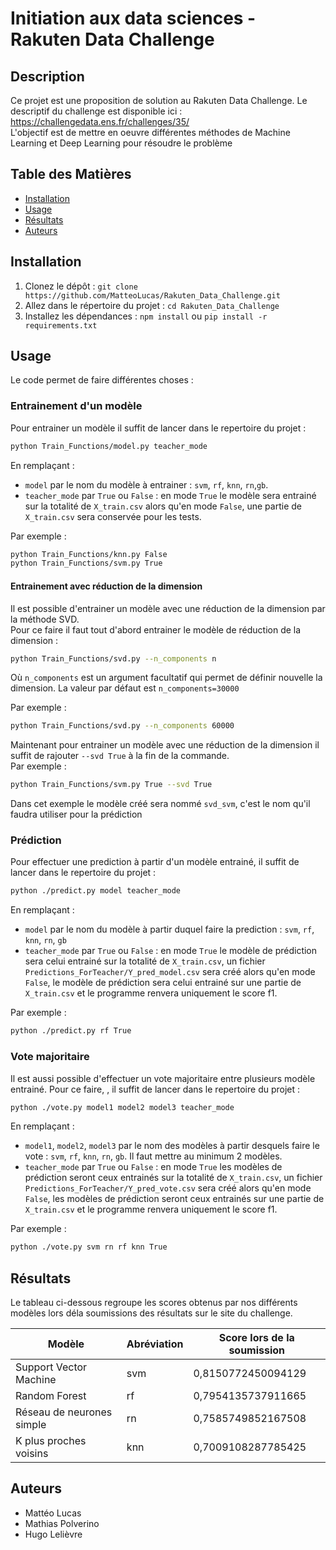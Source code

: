 # Initiation aux data sciences - Rakuten Data Challenge 

## Description
Ce projet est une proposition de solution au Rakuten Data Challenge. Le descriptif du challenge est disponible ici : https://challengedata.ens.fr/challenges/35/  
L'objectif est de mettre en oeuvre différentes méthodes de Machine Learning et Deep Learning pour résoudre le problème

## Table des Matières
- [Installation](#installation)
- [Usage](#usage)
- [Résultats](#résultats)
- [Auteurs](#auteurs)

## Installation
1. Clonez le dépôt : `git clone https://github.com/MatteoLucas/Rakuten_Data_Challenge.git`
2. Allez dans le répertoire du projet : `cd Rakuten_Data_Challenge`
3. Installez les dépendances : `npm install` ou `pip install -r requirements.txt`

## Usage
Le code permet de faire différentes choses :
### Entrainement d'un modèle
Pour entrainer un modèle il suffit de lancer dans le repertoire du projet :
```bash
python Train_Functions/model.py teacher_mode
```
En remplaçant : 
- `model` par le nom du modèle à entrainer : `svm`, `rf`, `knn`, `rn`,`gb`.
- `teacher_mode` par `True` ou `False` : en mode `True` le modèle sera entrainé sur la totalité de `X_train.csv` alors qu'en mode `False`, une partie de `X_train.csv` sera conservée pour les tests.

Par exemple :
```bash
python Train_Functions/knn.py False
python Train_Functions/svm.py True
```
#### Entrainement avec réduction de la dimension
Il est possible d'entrainer un modèle avec une réduction de la dimension par la méthode SVD.  
Pour ce faire il faut tout d'abord entrainer le modèle de réduction de la dimension :
```bash
python Train_Functions/svd.py --n_components n
```
Où `n_components` est un argument facultatif qui permet de définir nouvelle la dimension. La valeur par défaut est `n_components=30000`  

Par exemple :
```bash
python Train_Functions/svd.py --n_components 60000
```
Maintenant pour entrainer un modèle avec une réduction de la dimension il suffit de rajouter `--svd True` à la fin de la commande.  
Par exemple :
```bash
python Train_Functions/svm.py True --svd True
```
Dans cet exemple le modèle créé sera nommé `svd_svm`, c'est le nom qu'il faudra utiliser pour la prédiction
### Prédiction
Pour effectuer une prediction à partir d'un modèle entrainé, il suffit de lancer dans le repertoire du projet :
```bash
python ./predict.py model teacher_mode
```
En remplaçant : 
- `model` par le nom du modèle à partir duquel faire la prediction : `svm`, `rf`, `knn`, `rn`, `gb`
- `teacher_mode` par `True` ou `False` : en mode `True` le modèle de prédiction sera celui entrainé sur la totalité de `X_train.csv`, un fichier `Predictions_ForTeacher/Y_pred_model.csv` sera créé alors qu'en mode `False`, le modèle de prédiction sera celui entrainé sur une partie de `X_train.csv` et le programme renvera uniquement le score f1.

Par exemple :
```bash
python ./predict.py rf True
```

### Vote majoritaire
Il est aussi possible d'effectuer un vote majoritaire entre plusieurs modèle entrainé. Pour ce faire, , il suffit de lancer dans le repertoire du projet : 
```bash
python ./vote.py model1 model2 model3 teacher_mode
```
En remplaçant : 
- `model1`, `model2`, `model3` par le nom des modèles à partir desquels faire le vote : `svm`, `rf`, `knn`, `rn`, `gb`. Il faut mettre au minimum 2 modèles.
- `teacher_mode` par `True` ou `False` : en mode `True` les modèles de prédiction seront ceux entrainés sur la totalité de `X_train.csv`, un fichier `Predictions_ForTeacher/Y_pred_vote.csv` sera créé alors qu'en mode `False`, les modèles de prédiction seront ceux entrainés sur une partie de `X_train.csv` et le programme renvera uniquement le score f1.

Par exemple :
```bash
python ./vote.py svm rn rf knn True
```

## Résultats
Le tableau ci-dessous regroupe les scores obtenus par nos différents modèles lors déla soumissions des résultats sur le site du challenge.

| Modèle | Abréviation | Score lors de la soumission |
|-----------|-----------|-----------|
| Support Vector Machine  | svm  | 0,8150772450094129  |
| Random Forest | rf | 0,7954135737911665 |
| Réseau de neurones simple  | rn  | 0,7585749852167508  |
| K plus proches voisins | knn | 0,7009108287785425|


## Auteurs
- Mattéo Lucas
- Mathias Polverino
- Hugo Lelièvre